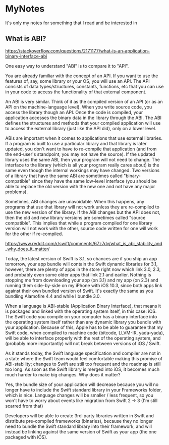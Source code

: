 # MyNotes
It's only my notes for something that I read and be interested in

## What is ABI?

https://stackoverflow.com/questions/2171177/what-is-an-application-binary-interface-abi

One easy way to understand "ABI" is to compare it to "API".

You are already familiar with the concept of an API. If you want to use the features of, say, some library or your OS, you will use an API. The API consists of data types/structures, constants, functions, etc that you can use in your code to access the functionality of that external component.

An ABI is very similar. Think of it as the compiled version of an API (or as an API on the machine-language level). When you write source code, you access the library though an API. Once the code is compiled, your application accesses the binary data in the library through the ABI. The ABI defines the structures and methods that your compiled application will use to access the external library (just like the API did), only on a lower level.

ABIs are important when it comes to applications that use external libraries. If a program is built to use a particular library and that library is later updated, you don't want to have to re-compile that application (and from the end-user's standpoint, you may not have the source). If the updated library uses the same ABI, then your program will not need to change. The interface to the library (which is all your program really cares about) is the same even though the internal workings may have changed. Two versions of a library that have the same ABI are sometimes called "binary-compatible" since they have the same low-level interface (you should be able to replace the old version with the new one and not have any major problems).

Sometimes, ABI changes are unavoidable. When this happens, any programs that use that library will not work unless they are re-compiled to use the new version of the library. If the ABI changes but the API does not, then the old and new library versions are sometimes called "source compatible". This implies that while a program compiled for one library version will not work with the other, source code written for one will work for the other if re-compiled.

https://www.reddit.com/r/swift/comments/67z7dy/what_is_abi_stability_and_why_does_it_matter/

Today, the latest version of Swift is 3.1, so chances are if you ship an app tomorrow, your app bundle will contain the Swift dynamic libraries for 3.1, however, there are plenty of apps in the store right now which link 3.0, 2.3, and probably even some older apps that link 2.1 and earlier. Nothing is stopping me from downloading your app (on 3.1) and my app (on 2.3) and running them side-by-side on my iPhone with iOS 10.3, since both apps link against their own bundled version of Swift. It's exactly the same as you bundling Alamofire 4.4 and while I bundle 3.0.

When a language is ABI-stable (Application Binary Interface), that means it is packaged and linked with the operating system itself, in this case: iOS. The Swift code you compile on your computer has a binary interface into the operating system itself rather than any dynamic library you bundle with your application. Because of this, Apple has to be able to guarantee that my Swift code, when compiled to machine code (bitcode, LLVM-IR, yada-yada), will be able to interface properly with the rest of the operating system, and (probably more importantly) will not break between versions of iOS / Swift.

As it stands today, the Swift language specification and compiler are not in a state where the Swift team would feel comfortable making this promise of ABI-stability; changes to Swift are still too frequent and the roadmap is still too long. As soon as the Swift library is merged into iOS, it becomes much much harder to make big changes.
Why does it matter?

Yes, the bundle size of your application will decrease because you will no longer have to include the Swift standard library in your Frameworks folder, which is nice.
Language changes will be smaller / less frequent, so you won't have to worry about events like migration from Swift 2 -> 3 (I'm still scarred from that)

Developers will be able to create 3rd-party libraries written in Swift and distribute pre-compiled frameworks (binaries), because they no longer need to bundle the Swift standard library into their framework, and will instead be linking against the same version of Swift as your app (the one packaged with iOS).
